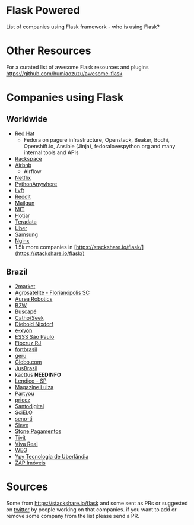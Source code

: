 # Flask Powered
List of companies using Flask framework - who is using Flask?


# Other Resources

For a curated list of awesome Flask resources and plugins https://github.com/humiaozuzu/awesome-flask

# Companies using Flask

## Worldwide

- [Red Hat](http://redhat.com)
    - Fedora on pagure infrastructure, Openstack, Beaker, Bodhi, Openshift.io, Ansible (Jinja), fedoralovespython.org and many internal tools and APIs
- [Rackspace](http://rackspace.com)
- [Airbnb](http://airbnb.com)
    - Airflow
- [Netflix](https://medium.com/netflix-techblog/automation-as-a-service-introducing-scriptflask-17a8e4ad954b)
- [PythonAnywhere](https://www.pythonanywhere.com/)
- [Lyft](https://stackshare.io/lyft/lyft)
- [Reddit](https://stackshare.io/reddit/reddit)
- [Mailgun](https://stackshare.io/mailgun/mailgun)
- [MIT](https://stackshare.io/mit/mit)
- [Hotjar](https://stackshare.io/hotjar/hotjar)
- [Teradata](https://stackshare.io/teradata/teradata)
- [Uber](https://stackshare.io/uber/partners-uber-com)
- [Samsung](https://stackshare.io/engel80/apkg)
- [Nginx](https://stackshare.io/nginx-inc/nginx-amplify)
- 1.5k more companies in [https://stackshare.io/flask/](https://stackshare.io/flask/)

## Brazil

- [2market](http:/2market.com.br)
- [Agrosatelite - Florianópolis SC](http://agrosatelite.com.br/pt/home/)
- [Aurea Robotics](http://www.aurearobotics.com/)
- [B2W](https://www.b2wmarketplace.com.br/)
- [Buscapé](https://stackshare.io/buscape/buscape)
- [Catho/Seek](https://github.com/seek-ai)
- [Diebold Nixdorf](http://www.dieboldnixdorf.com.br/)
- [e-xyon](http://e-xyon.com.br)
- [ESSS São Paulo](https://twitter.com/ESSSbr)
- [Fiocruz RJ](https://portal.fiocruz.br/)
- [fortbrasil](https://www.fortbrasil.com.br/)
- [geru](https://www.geru.com.br)
- [Globo.com](http://globo.com)
- [JusBrasil](https://www.jusbrasil.com.br/)
- kacttus **NEEDINFO**
- [Lendico - SP](https://www.lendico.com.br/)
- [Magazine Luiza](https://github.com/luizalabs)
- [Partyou](https://partyou.com.br/)
- [pricez](https://www.pricez.com.br/)
- [Santodigital](http://Santodigital.com.br)
- [SciELO](https://github.com/scieloorg/)
- [seno-ti](seno-ti.com.br)
- [Sieve](https://www.sieve.com.br/)
- [Stone Pagamentos](https://www.stone.com.br/)
- [Tivit](https://tivit.com/)
- [Viva Real](https://www.vivareal.com.br/)
- [WEG](http://www.weg.net)
- [Ypy Tecnologia de Uberlândia](http://www.ypytecnologia.com.br/)
- [ZAP Imóveis](https://www.zapimoveis.com.br/)

# Sources

Some from https://stackshare.io/flask and some sent as PRs or suggested on [twitter](https://twitter.com/rochacbruno/status/983354844105887745) by people working on that companies.
if you want to add or remove some company from the list please send a PR.
